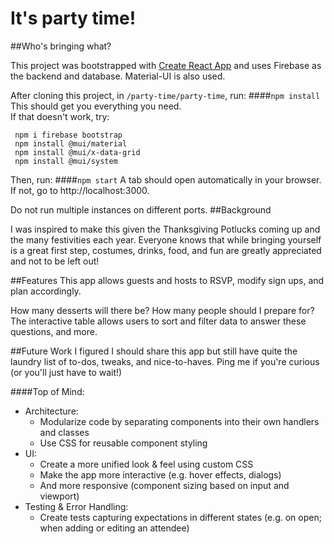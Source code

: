 # It's party time!

##Who's bringing what?

This project was bootstrapped with [Create React App](https://github.com/facebook/create-react-app)
and uses Firebase as the backend and database.
Material-UI is also used.

After cloning this project, in `/party-time/party-time`, run:
####`npm install` 
This should get you everything you need. \
If that doesn't work, try:
```
 npm i firebase bootstrap
 npm install @mui/material
 npm install @mui/x-data-grid
 npm install @mui/system
```
Then, run:
####`npm start`
A tab should open automatically in your browser. 
If not, go to http://localhost:3000. 

Do not run multiple instances on different ports.
##Background

I was inspired to make this given the Thanksgiving Potlucks coming up and the many festivities each 
year. Everyone knows that while bringing yourself is a great first step, costumes, drinks, food, and fun are greatly 
appreciated and not to be left out!

##Features
This app allows guests and hosts to RSVP, modify sign ups, and plan accordingly. 

How many desserts will there be? How many people should I prepare for? 
The interactive table allows users to sort and filter data to answer these questions, and more.

##Future Work
I figured I should share this app but still
have quite the laundry list of to-dos, tweaks, and nice-to-haves. 
Ping me if you're curious (or you'll just have to wait!)

####Top of Mind: 
- Architecture:
    - Modularize code by separating components into their own handlers and classes
    - Use CSS for reusable component styling
- UI: 
    - Create a more unified look & feel using custom CSS
    - Make the app more interactive (e.g. hover effects, dialogs)
    - And more responsive (component sizing based on input and viewport)
- Testing & Error Handling:
    - Create tests capturing expectations in different states (e.g. on open; when adding or editing an attendee)

